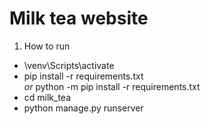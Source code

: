 # Milk tea website

1. How to run 
* \venv\Scripts\activate
* pip install -r requirements.txt\
 *or* python -m pip install -r requirements.txt 
* cd milk_tea
* python manage.py runserver

